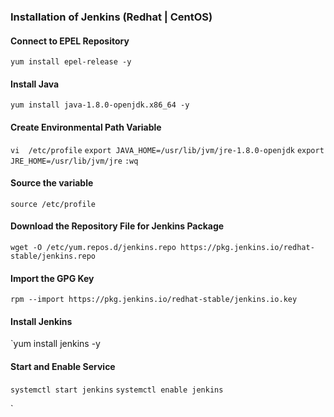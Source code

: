 ### Installation of Jenkins (Redhat | CentOS)

#### Connect to EPEL Repository

`yum install epel-release -y`

#### Install Java

`yum install java-1.8.0-openjdk.x86_64 -y`

#### Create Environmental Path Variable

`vi  /etc/profile`
`export JAVA_HOME=/usr/lib/jvm/jre-1.8.0-openjdk`
`export JRE_HOME=/usr/lib/jvm/jre`
`:wq`

#### Source the variable

`source /etc/profile`

#### Download the Repository File for Jenkins Package

`wget -O /etc/yum.repos.d/jenkins.repo https://pkg.jenkins.io/redhat-stable/jenkins.repo`

#### Import the GPG Key

`rpm --import https://pkg.jenkins.io/redhat-stable/jenkins.io.key`

#### Install Jenkins

`yum install jenkins -y

#### Start and Enable Service

`systemctl start jenkins`
`systemctl enable jenkins`



`
